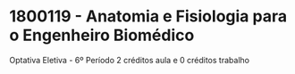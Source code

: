 # 1800119 - Anatomia e Fisiologia para o Engenheiro Biomédico
Optativa Eletiva - 6º Período
2 créditos aula e 0 créditos trabalho
